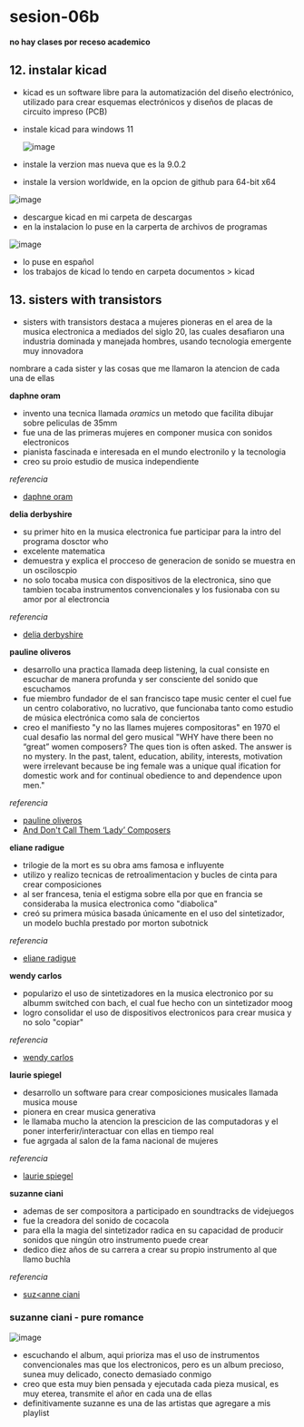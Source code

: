 # sesion-06b

__no hay clases por receso academico__

## 12. instalar kicad

- kicad es un software libre para la automatización del diseño electrónico, utilizado para crear esquemas electrónicos y diseños de placas de circuito impreso (PCB)
- instale kicad para windows 11

  ![image](https://github.com/user-attachments/assets/aa2e7b36-6641-4092-a8e9-89792f1b1030)

- instale la verzion mas nueva que es la 9.0.2
- instale la version worldwide, en la opcion de github para 64-bit x64

![image](https://github.com/user-attachments/assets/06787bd4-3113-4583-8d61-81072f5df58f)

-  descargue kicad en mi carpeta de descargas
- en la instalacion lo puse en la carperta de archivos de programas

![image](https://github.com/user-attachments/assets/01ada013-aec3-4c2e-82e5-8af89592b169)

- lo puse en español
- los trabajos de kicad lo tendo en carpeta documentos > kicad

## 13. sisters with transistors

- sisters with transistors destaca a mujeres pioneras en el area de la musica electronica a mediados del siglo 20, las cuales desafiaron una industria dominada y manejada hombres, usando tecnologia emergente muy innovadora

nombrare a cada sister y las cosas que me llamaron la atencion de cada una de ellas

__daphne oram__
- invento una tecnica llamada _oramics_ un metodo que facilita dibujar sobre peliculas de 35mm
- fue una de las primeras mujeres en componer musica con sonidos electronicos
- pianista fascinada e interesada en el mundo electronilo y la tecnologia
- creo su proio estudio de musica independiente

_referencia_
- [daphne oram](https://es.wikipedia.org/wiki/Daphne_Oram)

__delia derbyshire__
- su primer hito en la musica electronica fue participar para la intro del programa dosctor who
- excelente matematica
- demuestra y explica el procceso de generacion de sonido se muestra en un osciloscpio
- no solo tocaba musica con dispositivos de la electronica, sino que tambien tocaba instrumentos convencionales y los fusionaba con su amor por al electroncia

_referencia_
- [delia derbyshire](https://en-m-wikipedia-org.translate.goog/wiki/Delia_Derbyshire?_x_tr_sl=en&_x_tr_tl=es&_x_tr_hl=es&_x_tr_pto=tc)

__pauline oliveros__
- desarrollo una practica llamada deep listening, la cual consiste en escuchar de manera profunda y ser consciente del sonido que escuchamos
- fue miembro fundador de el san francisco tape music center el cuel fue un centro colaborativo, no lucrativo, que funcionaba tanto como estudio de música electrónica como sala de conciertos
- creo el manifiesto "y no las llames mujeres compositoras" en 1970 el cual desafio las normal del gero musical
"WHY have there been no “great” women composers? The ques tion is often asked. The answer is no mystery. In the past, talent, education, ability, interests, motivation were irrelevant because be ing female was a unique qual ification for domestic work and for continual obedience to and dependence upon men."

_referencia_
- [pauline oliveros](https://es.wikipedia.org/wiki/Pauline_Oliveros)
- [And Don't Call Them ‘Lady’ Composers](https://www.nytimes.com/1970/09/13/archives/and-dont-call-them-lady-composers-and-dont-call-them-lady-composers.html)

__eliane radigue__
- trilogie de la mort es su obra ams famosa e influyente
- utilizo y realizo tecnicas de retroalimentacion y bucles de cinta para crear composiciones
- al ser francesa, tenia el estigma sobre ella por que en francia se consideraba la musica electronica como "diabolica"
- creó su primera música basada únicamente en el uso del sintetizador, un modelo buchla prestado por morton subotnick

_referencia_
- [eliane radigue](https://es.wikipedia.org/wiki/Éliane_Radigue)

__wendy carlos__
- popularizo el uso de sintetizadores en la musica electronico por su albumm switched con bach, el cual fue hecho con un sintetizador moog
- logro consolidar el uso de dispositivos electronicos para crear musica y no solo "copiar"

_referencia_
- [wendy carlos](https://es.wikipedia.org/wiki/Wendy_Carlos)

__laurie spiegel__
- desarrollo un software para crear composiciones musicales llamada musica mouse
- pionera en crear musica generativa
- le llamaba mucho la atencion la prescicion de las computadoras y el poner interferir/interactuar con ellas en tiempo real
- fue agrgada al salon de la fama nacional de mujeres

_referencia_
- [laurie spiegel](https://es.wikipedia.org/wiki/Laurie_Spiegel)

__suzanne ciani__
- ademas de ser compositora a participado en soundtracks de videjuegos
- fue la creadora del sonido de cocacola
- para ella la magia del sintetizador radica en su capacidad de producir sonidos que ningún otro instrumento puede crear
- dedico diez años de su carrera a crear su propio instrumento al que llamo buchla

_referencia_
- [suz<anne ciani](https://es.wikipedia.org/wiki/Suzanne_Ciani)

### suzanne ciani - pure romance

![image](https://github.com/user-attachments/assets/53863158-ab5f-43be-bec4-a5b209fae41e)

- escuchando el album, aqui prioriza mas el uso de instrumentos convencionales mas que los electronicos, pero es un album precioso, sunea muy delicado, conecto demasiado conmigo
- creo que esta muy bien pensada y ejecutada cada pieza musical, es muy eterea, transmite el añor en cada una de ellas
- definitivamente suzanne es una de las artistas que agregare a mis playlist

